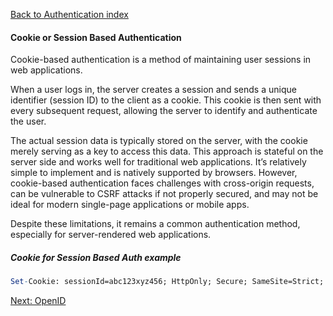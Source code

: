 [Back to Authentication index](06-authentication.md)

#### Cookie or Session Based Authentication

Cookie-based authentication is a method of maintaining user sessions in web applications.

When a user logs in, the server creates a session and sends a unique identifier (session ID) to the client as a cookie. This cookie is then sent with every subsequent request, allowing the server to identify and authenticate the user.

The actual session data is typically stored on the server, with the cookie merely serving as a key to access this data. This approach is stateful on the server side and works well for traditional web applications. It’s relatively simple to implement and is natively supported by browsers. However, cookie-based authentication faces challenges with cross-origin requests, can be vulnerable to CSRF attacks if not properly secured, and may not be ideal for modern single-page applications or mobile apps.

Despite these limitations, it remains a common authentication method, especially for server-rendered web applications.

##### Cookie for Session Based Auth example

```mathematica
Set-Cookie: sessionId=abc123xyz456; HttpOnly; Secure; SameSite=Strict; Path=/; Max-Age=3600`
```

[Next: OpenID](openid.md)
